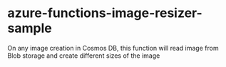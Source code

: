 # azure-functions-image-resizer-sample
On any image creation in Cosmos DB, this function will read image from Blob storage and create different sizes of the image
